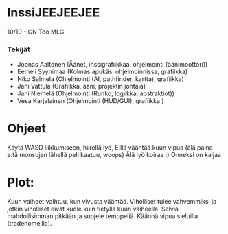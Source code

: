 InssiJEEJEEJEE
==============

10/10 -IGN
Too MLG 

### Tekijät
* Joonas Aaltonen (Äänet, inssigrafiikkaa, ohjelmointi (äänimoottori))
* Eemeli Syynimaa (Kolmas apukäsi ohjelmoinnissa, grafiikka)
* Niko Salmela (Ohjelmointi (AI, pathfinder, kartta), grafiikka)
* Jani Vattula (Grafiikka, ääni, projektin johtaja)
* Jani Niemelä (Ohjelmointi (Runko, logiikka, abstraktiot))
* Vesa Karjalainen (Ohjelmointi (HUD/GUI), grafiikka )

Ohjeet
====
Käytä WASD liikkumiseen, 
hiirellä lyö, 
E:llä vääntää kuun vipua (älä paina e:tä monsujen lähellä peli kaatuu, woops)
Älä lyö koiraa :)
Onneksi on kaljaa

Plot:
====
Kuun vaiheet vaihtuu, kun vivusta vääntää. Viholliset tulee vahvemmiksi ja jotkin
viholliset eivät kuole kuin tietyllä kuun vaiheella. Selviä mahdollisimman pitkään ja suojele temppeliä. Käännä vipua sieluilla (tradenomeilla).
